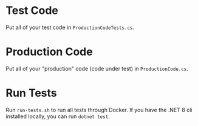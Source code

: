 # Test Code
Put all of your test code in `ProductionCodeTests.cs`.

# Production Code
Put all of your "production" code (code under test) in `ProductionCode.cs`.

# Run Tests
Run `run-tests.sh` to run all tests through Docker. If you have the .NET 8 cli installed locally, you can run `dotnet test`.